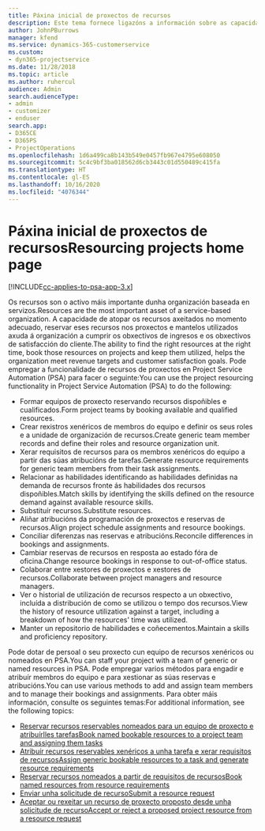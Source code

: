 ```yaml
---
title: Páxina inicial de proxectos de recursos
description: Este tema fornece ligazóns a información sobre as capacidades de xestión de recursos en Project Service Automation (PSA) para Dynamics 365.
author: JohnPBurrows
manager: kfend
ms.service: dynamics-365-customerservice
ms.custom:
- dyn365-projectservice
ms.date: 11/28/2018
ms.topic: article
ms.author: ruhercul
audience: Admin
search.audienceType:
- admin
- customizer
- enduser
search.app:
- D365CE
- D365PS
- ProjectOperations
ms.openlocfilehash: 1d6a499ca8b143b549e0457fb967e4795e608050
ms.sourcegitcommit: 5c4c9bf3ba018562d6cb3443c01d550489c415fa
ms.translationtype: HT
ms.contentlocale: gl-ES
ms.lasthandoff: 10/16/2020
ms.locfileid: "4076344"
---
```

# <a name="resourcing-projects-home-page"></a><span data-ttu-id="a0c1e-103">Páxina inicial de proxectos de recursos</span><span class="sxs-lookup"><span data-stu-id="a0c1e-103">Resourcing projects home page</span></span>

[!INCLUDE[cc-applies-to-psa-app-3.x](../includes/cc-applies-to-psa-app-3x.md)]

<span data-ttu-id="a0c1e-104">Os recursos son o activo máis importante dunha organización baseada en servizos.</span><span class="sxs-lookup"><span data-stu-id="a0c1e-104">Resources are the most important asset of a service-based organization.</span></span> <span data-ttu-id="a0c1e-105">A capacidade de atopar os recursos axeitados no momento adecuado, reservar eses recursos nos proxectos e mantelos utilizados axuda á organización a cumprir os obxectivos de ingresos e os obxectivos de satisfacción do cliente.</span><span class="sxs-lookup"><span data-stu-id="a0c1e-105">The ability to find the right resources at the right time, book those resources on projects and keep them utilized, helps the organization meet revenue targets and customer satisfaction goals.</span></span> <span data-ttu-id="a0c1e-106">Pode empregar a funcionalidade de recursos de proxectos en Project Service Automation (PSA) para facer o seguinte:</span><span class="sxs-lookup"><span data-stu-id="a0c1e-106">You can use the project resourcing functionality in Project Service Automation (PSA) to do the following:</span></span>

- <span data-ttu-id="a0c1e-107">Formar equipos de proxecto reservando recursos dispoñibles e cualificados.</span><span class="sxs-lookup"><span data-stu-id="a0c1e-107">Form project teams by booking available and qualified resources.</span></span>
- <span data-ttu-id="a0c1e-108">Crear rexistros xenéricos de membros do equipo e definir os seus roles e a unidade de organización de recursos.</span><span class="sxs-lookup"><span data-stu-id="a0c1e-108">Create generic team member records and define their roles and resource organization unit.</span></span>
- <span data-ttu-id="a0c1e-109">Xerar requisitos de recursos para os membros xenéricos do equipo a partir das súas atribucións de tarefas.</span><span class="sxs-lookup"><span data-stu-id="a0c1e-109">Generate resource requirements for generic team members from their task assignments.</span></span>
- <span data-ttu-id="a0c1e-110">Relacionar as habilidades identificando as habilidades definidas na demanda de recursos fronte ás habilidades dos recursos dispoñibles.</span><span class="sxs-lookup"><span data-stu-id="a0c1e-110">Match skills by identifying the skills defined on the resource demand against available resource skills.</span></span>
- <span data-ttu-id="a0c1e-111">Substituír recursos.</span><span class="sxs-lookup"><span data-stu-id="a0c1e-111">Substitute resources.</span></span>
- <span data-ttu-id="a0c1e-112">Aliñar atribucións da programación de proxectos e reservas de recursos.</span><span class="sxs-lookup"><span data-stu-id="a0c1e-112">Align project schedule assignments and resource bookings.</span></span>
- <span data-ttu-id="a0c1e-113">Conciliar diferenzas nas reservas e atribucións.</span><span class="sxs-lookup"><span data-stu-id="a0c1e-113">Reconcile differences in bookings and assignments.</span></span>
- <span data-ttu-id="a0c1e-114">Cambiar reservas de recursos en resposta ao estado fóra de oficina.</span><span class="sxs-lookup"><span data-stu-id="a0c1e-114">Change resource bookings in response to out-of-office status.</span></span>
- <span data-ttu-id="a0c1e-115">Colaborar entre xestores de proxectos e xestores de recursos.</span><span class="sxs-lookup"><span data-stu-id="a0c1e-115">Collaborate between project managers and resource managers.</span></span>
- <span data-ttu-id="a0c1e-116">Ver o historial de utilización de recursos respecto a un obxectivo, incluída a distribución de como se utilizou o tempo dos recursos.</span><span class="sxs-lookup"><span data-stu-id="a0c1e-116">View the history of resource utilization against a target, including a breakdown of how the resources' time was utilized.</span></span>
- <span data-ttu-id="a0c1e-117">Manter un repositorio de habilidades e coñecementos.</span><span class="sxs-lookup"><span data-stu-id="a0c1e-117">Maintain a skills and proficiency repository.</span></span>


<span data-ttu-id="a0c1e-118">Pode dotar de persoal o seu proxecto cun equipo de recursos xenéricos ou nomeados en PSA.</span><span class="sxs-lookup"><span data-stu-id="a0c1e-118">You can staff your project with a team of generic or named resources in PSA.</span></span> <span data-ttu-id="a0c1e-119">Pode empregar varios métodos para engadir e atribuír membros do equipo e para xestionar as súas reservas e atribucións.</span><span class="sxs-lookup"><span data-stu-id="a0c1e-119">You can use various methods to add and assign team members and to manage their bookings and assignments.</span></span> <span data-ttu-id="a0c1e-120">Para obter máis información, consulte os seguintes temas:</span><span class="sxs-lookup"><span data-stu-id="a0c1e-120">For additional information, see the following topics:</span></span>

- [<span data-ttu-id="a0c1e-121">Reservar recursos reservables nomeados para un equipo de proxecto e atribuírlles tarefas</span><span class="sxs-lookup"><span data-stu-id="a0c1e-121">Book named bookable resources to a project team and assigning them tasks</span></span>](assign-named-bookable-resource.md)
- [<span data-ttu-id="a0c1e-122">Atribuír recursos reservables xenéricos a unha tarefa e xerar requisitos de recursos</span><span class="sxs-lookup"><span data-stu-id="a0c1e-122">Assign generic bookable resources to a task and generate resource requirements</span></span>](assign-generic-bookable-resource.md)
- [<span data-ttu-id="a0c1e-123">Reservar recursos nomeados a partir de requisitos de recursos</span><span class="sxs-lookup"><span data-stu-id="a0c1e-123">Book named resources from resource requirements</span></span>](book-named-resource.md)
- [<span data-ttu-id="a0c1e-124">Enviar unha solicitude de recurso</span><span class="sxs-lookup"><span data-stu-id="a0c1e-124">Submit a resource request</span></span>](submit-resource-request.md)
- [<span data-ttu-id="a0c1e-125">Aceptar ou rexeitar un recurso de proxecto proposto desde unha solicitude de recurso</span><span class="sxs-lookup"><span data-stu-id="a0c1e-125">Accept or reject a proposed project resource from a resource request</span></span>](accept-reject-proposed-resource.md)

